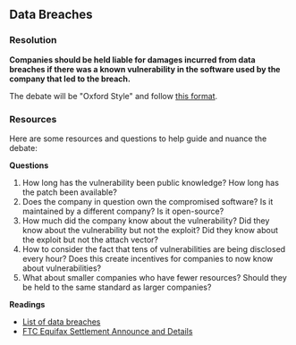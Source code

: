 ## Data Breaches

### Resolution

**Companies should be held liable for damages incurred from data breaches
if there was a known vulnerability in the software used by the company
that led to the breach.**

The debate will be "Oxford Style" and follow [this format](format.md).

### Resources

Here are some resources and questions to help guide and nuance the
debate:

**Questions**

1. How long has the vulnerability been public knowledge? How long has
   the patch been available?
2. Does the company in question own the compromised software? Is it
   maintained by a different company? Is it open-source?
3. How much did the company know about the vulnerability? Did they know about
   the vulnerability but not the exploit? Did they know about the exploit but
   not the attach vector?
4. How to consider the fact that tens of vulnerabilities are being disclosed
   every hour? Does this create incentives for companies to now know about
   vulnerabilities?
5. What about smaller companies who have fewer resources? Should they be held
   to the same standard as larger companies?

**Readings**

-   [List of data breaches](https://en.wikipedia.org/wiki/List_of_data_breaches)
-   [FTC Equifax Settlement Announce and Details](https://www.ftc.gov/enforcement/cases-proceedings/refunds/equifax-data-breach-settlement)
